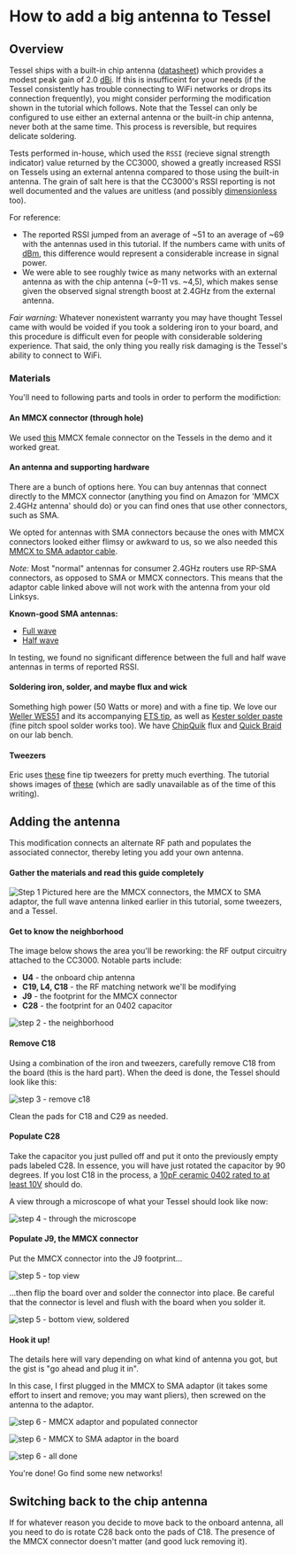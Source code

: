 # How to add a big antenna to Tessel

## Overview

Tessel ships with a built-in chip antenna ([datasheet](http://www.johansontechnology.com/images/stories/ip/rf-antennas/JTI_Antenna-2450AT43A100_1-04.pdf)) which provides a modest peak gain of 2.0 [dBi](http://en.wikipedia.org/wiki/DBi#Antenna_measurements). If this is insufficeint for your needs (if the Tessel consistently has trouble connecting to WiFi networks or drops its connection frequently), you might consider performing the modification shown in the tutorial which follows. Note that the Tessel can only be configured to use either an external antenna or the built-in chip antenna, never both at the same time. This process is reversible, but requires delicate soldering.

Tests performed in-house, which used the `RSSI` (recieve signal strength indicator) value returned by the CC3000, showed a greatly increased RSSI on Tessels using an external antenna compared to those using the built-in antenna. The grain of salt here is that the CC3000's RSSI reporting is not well documented and the values are unitless (and possibly [dimensionless](http://en.wikipedia.org/wiki/Dimensional_analysis) too).

For reference:
* The reported RSSI jumped from an average of ~51 to an average of ~69 with the antennas used in this tutorial. If the numbers came with units of [dBm](http://en.wikipedia.org/wiki/DBm), this difference would represent a considerable increase in signal power.
* We were able to see roughly twice as many networks with an external antenna as with the chip antenna (~9-11 vs. ~4,5), which makes sense given the observed signal strength boost at 2.4GHz from the external antenna. 

*Fair warning:* Whatever nonexistent warranty you may have thought Tessel came with would be voided if you took a soldering iron to your board, and this procedure is difficult even for people with considerable soldering experience. That said, the only thing you really risk damaging is the Tessel's ability to connect to WiFi.

### Materials

You'll need to following parts and tools in order to perform the modifiction:

#### An MMCX connector (through hole)

We used [this](http://www.digikey.com/product-detail/en/CONMMCX001/CONMMCX001-ND/1277204) MMCX female connector on the Tessels in the demo and it worked great.

#### An antenna and supporting hardware

There are a bunch of options here. You can buy antennas that connect directly to the MMCX connector (anything you find on Amazon for 'MMCX 2.4GHz antenna' should do) or you can find ones that use other connectors, such as SMA.

We opted for antennas with SMA connectors because the ones with MMCX connectors looked either flimsy or awkward to us, so we also needed this [MMCX to SMA adaptor cable](https://www.sparkfun.com/products/285).

*Note:* Most "normal" antennas for consumer 2.4GHz routers use RP-SMA connectors, as opposed to SMA or MMCX connectors. This means that the adaptor cable linked above will not work with the antenna from your old Linksys.

**Known-good SMA antennas:**

* [Full wave](http://www.digikey.com/product-detail/en/ANT-2.4-OC-LG-SMA/ANT-2.4-OC-LG-SMA-ND/2651620)
* [Half wave](http://www.digikey.com/product-search/en?x=15&y=13&lang=en&site=us&KeyWords=ANT-2.4-CW-QW-SMA-ND)
 
In testing, we found no significant difference between the full and half wave antennas in terms of reported RSSI.

#### Soldering iron, solder, and maybe flux and wick

Something high power (50 Watts or more) and with a fine tip. We love our [Weller WES51](http://www.digikey.com/product-detail/en/WES51/WES51-120V-ND/526397) and its accompanying [ETS tip](http://www.digikey.com/product-detail/en/ETS/ETS-ND/1669282), as well as [Kester solder paste](http://www.digikey.com/product-detail/en/7016070520/KE1507-ND/365533) (fine pitch spool solder works too). We have [ChipQuik](http://www.digikey.com/product-detail/en/SMD291/SMD291-ND/355201) flux and [Quick Braid](http://www.digikey.com/product-detail/en/Q-C-5AS/EB1090-ND/350545) on our lab bench.

#### Tweezers

Eric uses [these](http://www.amazon.com/gp/product/B006RBAHWM/ref=oh_details_o07_s02_i00?ie=UTF8&psc=1) fine tip tweezers for pretty much everthing. The tutorial shows images of [these](http://www.amazon.com/gp/product/B0015T787I/ref=oh_details_o07_s01_i00?ie=UTF8&psc=1) (which are sadly unavailable as of the time of this writing). 

## Adding the antenna

This modification connects an alternate RF path and populates the associated connector, thereby leting you add your own antenna.

#### Gather the materials and read this guide completely

![Step 1](https://s3.amazonaws.com/technicalmachine-assets/doc+pictures/wifi-01.jpg)
Pictured here are the MMCX connectors, the MMCX to SMA adaptor, the full wave antenna linked earlier in this tutorial, some tweezers, and a Tessel.

#### Get to know the neighborhood

The image below shows the area you'll be reworking: the RF output circuitry attached to the CC3000. Notable parts include:

* **U4** - the onboard chip antenna
* **C19, L4, C18** - the RF matching network we'll be modifying
* **J9** - the footprint for the MMCX connector
* **C28** - the footprint for an 0402 capacitor

![step 2 - the neighborhood](https://s3.amazonaws.com/technicalmachine-assets/doc+pictures/wifi-02.jpg)

#### Remove C18

Using a combination of the iron and tweezers, carefully remove C18 from the board (this is the hard part). When the deed is done, the Tessel should look like this:

![step 3 - remove c18](https://s3.amazonaws.com/technicalmachine-assets/doc+pictures/wifi-03.jpg)

Clean the pads for C18 and C29 as needed.

#### Populate C28

Take the capacitor you just pulled off and put it onto the previously empty pads labeled C28. In essence, you will have just rotated the capacitor by 90 degrees. If you lost C18 in the process, a [10pF ceramic 0402 rated to at least 10V](http://www.digikey.com/product-detail/en/CL05C100JB5NNNC/1276-1139-1-ND/3889225) should do.

A view through a microscope of what your Tessel should look like now:

![step 4 - through the microscope](https://s3.amazonaws.com/technicalmachine-assets/doc+pictures/wifi-04.jpg)

#### Populate J9, the MMCX connector

Put the MMCX connector into the J9 footprint...

![step 5 - top view](https://s3.amazonaws.com/technicalmachine-assets/doc+pictures/wifi-05.jpg)

...then flip the board over and solder the connector into place. Be careful that the connector is level and flush with the board when you solder it.

![step 5 - bottom view, soldered](https://s3.amazonaws.com/technicalmachine-assets/doc+pictures/wifi-06.jpg)

#### Hook it up!

The details here will vary depending on what kind of antenna you got, but the gist is "go ahead and plug it in".

In this case, I first plugged in the MMCX to SMA adaptor (it takes some effort to insert and remove; you may want pliers), then screwed on the antenna to the adaptor.

![step 6 - MMCX adaptor and populated connector](https://s3.amazonaws.com/technicalmachine-assets/doc+pictures/wifi-07.jpg)

![step 6 - MMCX to SMA adaptor in the board](https://s3.amazonaws.com/technicalmachine-assets/doc+pictures/wifi-08.jpg)

![step 6 - all done](https://s3.amazonaws.com/technicalmachine-assets/doc+pictures/wifi-09.jpg)

You're done! Go find some new networks!

## Switching back to the chip antenna

If for whatever reason you decide to move back to the onboard antenna, all you need to do is rotate C28 back onto the pads of C18. The presence of the MMCX connector doesn't matter (and good luck removing it).
